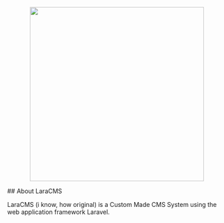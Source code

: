 <p align="center"><img src="https://res.cloudinary.com/dtfbvvkyp/image/upload/v1566331377/laravel-logolockup-cmyk-red.svg" width="400"></p>
## About LaraCMS

LaraCMS (i know, how original) is a Custom Made CMS System using the web application framework Laravel.
